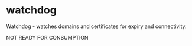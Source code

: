 # watchdog
Watchdog - watches domains and certificates for expiry and connectivity.


NOT READY FOR CONSUMPTION